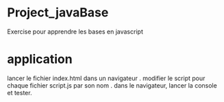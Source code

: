 # Project_javaBase
Exercise pour apprendre les bases en javascript
# application
lancer le fichier index.html dans un navigateur .
modifier le script pour chaque fichier script.js par son nom .
dans le navigateur, lancer la console et tester.

